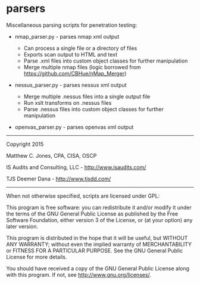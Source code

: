 parsers
=======

Miscellaneous parsing scripts for penetration testing:

- nmap_parser.py - parses nmap xml output
    - Can process a single file or a directory of files
    - Exports scan output to HTML and text
    - Parse .xml files into custom object classes for further manipulation
    - Merge multiple nmap files (logic borrowed from <https://github.com/CBHue/nMap_Merger>)
    
- nessus_parser.py - parses nessus xml output
    - Merge multiple .nessus files into a single output file
    - Run xslt transforms on .nessus files
    - Parse .nessus files into custom object classes for further manipulation
    
- openvas_parser.py - parses openvas xml output

-------------------------------------------------------------------------------

Copyright 2015

Matthew C. Jones, CPA, CISA, OSCP

IS Audits and Consulting, LLC - <http://www.isaudits.com/>

TJS Deemer Dana - <http://www.tjsdd.com/>

-------------------------------------------------------------------------------

When not otherwise specified, scripts are licensed under GPL:

This program is free software: you can redistribute it and/or modify it under 
the terms of the GNU General Public License as published by the Free Software 
Foundation, either version 3 of the License, or (at your option) any later 
version.

This program is distributed in the hope that it will be useful, but WITHOUT ANY 
WARRANTY; without even the implied warranty of MERCHANTABILITY or FITNESS FOR A 
PARTICULAR PURPOSE. See the GNU General Public License for more details.

You should have received a copy of the GNU General Public License along with 
this program. If not, see <http://www.gnu.org/licenses/>.